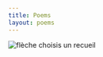 ```yaml
---
title: Poems
layout: poems
---
```

<div class="nav-subtext text-center text-muted"><img src="{{ 'assets/arrow.png' | relative_url }}" alt="flèche"> choisis un recueil</div>
